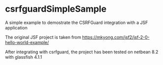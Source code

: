 # csrfguardSimpleSample
A simple example to demostrate the CSRFGuard integration with a JSF application

The original JSF project is taken from https://mkyong.com/jsf2/jsf-2-0-hello-world-example/

After integrating with csrfguard, the project has been tested on netbean 8.2 with glassfish 4.1.1
